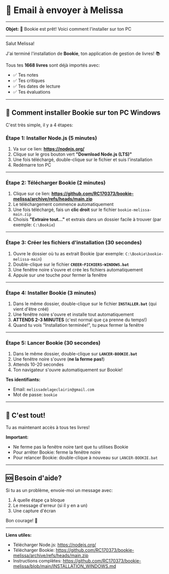 # 📧 Email à envoyer à Melissa

---

**Objet:** 🎉 Bookie est prêt! Voici comment l'installer sur ton PC

---

Salut Melissa!

J'ai terminé l'installation de **Bookie**, ton application de gestion de livres! 📚

Tous tes **1668 livres** sont déjà importés avec:
- ✅ Tes notes
- ✅ Tes critiques
- ✅ Tes dates de lecture
- ✅ Tes évaluations

---

## 🚀 Comment installer Bookie sur ton PC Windows

C'est très simple, il y a 4 étapes:

### **Étape 1: Installer Node.js** (5 minutes)

1. Va sur ce lien: **https://nodejs.org/**
2. Clique sur le gros bouton vert **"Download Node.js (LTS)"**
3. Une fois téléchargé, double-clique sur le fichier et suis l'installation
4. Redémarre ton PC

---

### **Étape 2: Télécharger Bookie** (2 minutes)

1. Clique sur ce lien: **https://github.com/RC170373/bookie-melissa/archive/refs/heads/main.zip**
2. Le téléchargement commence automatiquement
3. Une fois téléchargé, fais un **clic droit** sur le fichier `bookie-melissa-main.zip`
4. Choisis **"Extraire tout..."** et extrais dans un dossier facile à trouver (par exemple: `C:\Bookie`)

---

### **Étape 3: Créer les fichiers d'installation** (30 secondes)

1. Ouvre le dossier où tu as extrait Bookie (par exemple: `C:\Bookie\bookie-melissa-main`)
2. Double-clique sur le fichier **`CREER-FICHIERS-WINDOWS.bat`**
3. Une fenêtre noire s'ouvre et crée les fichiers automatiquement
4. Appuie sur une touche pour fermer la fenêtre

---

### **Étape 4: Installer Bookie** (3 minutes)

1. Dans le même dossier, double-clique sur le fichier **`INSTALLER.bat`** (qui vient d'être créé)
2. Une fenêtre noire s'ouvre et installe tout automatiquement
3. **ATTENDS 2-3 MINUTES** (c'est normal que ça prenne du temps!)
4. Quand tu vois "Installation terminée!", tu peux fermer la fenêtre

---

### **Étape 5: Lancer Bookie** (30 secondes)

1. Dans le même dossier, double-clique sur **`LANCER-BOOKIE.bat`**
2. Une fenêtre noire s'ouvre (**ne la ferme pas!**)
3. Attends 10-20 secondes
4. Ton navigateur s'ouvre automatiquement sur Bookie!

**Tes identifiants:**
- Email: `melissadelageclairin@gmail.com`
- Mot de passe: `bookie`

---

## 🎉 C'est tout!

Tu as maintenant accès à tous tes livres!

**Important:**
- Ne ferme pas la fenêtre noire tant que tu utilises Bookie
- Pour arrêter Bookie: ferme la fenêtre noire
- Pour relancer Bookie: double-clique à nouveau sur `LANCER-BOOKIE.bat`

---

## 🆘 Besoin d'aide?

Si tu as un problème, envoie-moi un message avec:
1. À quelle étape ça bloque
2. Le message d'erreur (si il y en a un)
3. Une capture d'écran

Bon courage! 💪

---

**Liens utiles:**
- Télécharger Node.js: https://nodejs.org/
- Télécharger Bookie: https://github.com/RC170373/bookie-melissa/archive/refs/heads/main.zip
- Instructions complètes: https://github.com/RC170373/bookie-melissa/blob/main/INSTALLATION_WINDOWS.md


